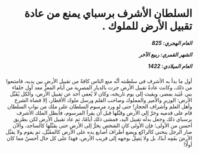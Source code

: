 <h1 dir="rtl">السلطان الأشرف برسباي يمنع من عادة تقبيل الأرض للملوك  .</h1>

<h5 dir="rtl">العام الهجري:  825

الشهر القمري: ربيع الآخر

العام الميلادي: 1422</h5>

<p dir="rtl">أول ما بدأ به الأشرف في سلطنته أنَّه منع الناس كافةً من تقبيل الأرض بين يديه، فامتنعوا من ذلك، وكانت عادةُ تقبيل الأرض جرت بالديار المصرية من أيام المعزِّ معد أول خلفاء بني عُبَيد بمصر، وبقيت إلى يوم تاريخه، وكان لا يُعفى أحد عن تقبيل الأرض، والكل يُقَبِّل الأرض: الوزير والأمير والمملوك وصاحب القلم ورسل ملوك الأقطار، إلا قضاة الشرع وأهل العلم وأشراف الحجاز! حتى لو ورد مرسوم السلطان على ملك من نواب السلطان قام على قدميه وخرَّ إلى الأرض وقبَّلها قبل أن يقرأ المرسوم، فأبطل الملك الأشرف برسباي ذلك وجعل بدلَه تقبيل اليد، فمشى ذلك أيامًا، ثم عاد تقبيل الأرض لكن بطريق أحسن من الأولى؛ فإن الأولى كان الشخص يخرُّ إلى الأرض حتى يقبِّلَها كالساجد، والآن صار الرجل ينحني كالراكع ويضع أطرافَ أصابع يده على الأرض كالمقَبِّل، ثم يقوم ولا يقبِّل الأرضَ بفَمِه أبدًا، بل ولا يَصِلُ بوجهه إلى قريب الأرض، فهذا على كل حال أحسنُ مما كان أولًا!</p></br>
